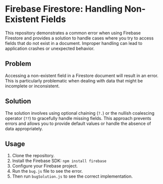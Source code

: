 # Firebase Firestore: Handling Non-Existent Fields

This repository demonstrates a common error when using Firebase Firestore and provides a solution to handle cases where you try to access fields that do not exist in a document.  Improper handling can lead to application crashes or unexpected behavior.

## Problem

Accessing a non-existent field in a Firestore document will result in an error.  This is particularly problematic when dealing with data that might be incomplete or inconsistent.

## Solution

The solution involves using optional chaining (`?.`) or the nullish coalescing operator (`??`) to gracefully handle missing fields. This approach prevents errors and allows you to provide default values or handle the absence of data appropriately.

## Usage

1. Clone the repository.
2. Install the Firebase SDK: `npm install firebase`
3. Configure your Firebase project.
4. Run the `bug.js` file to see the error. 
5. Then run `bugSolution.js` to see the correct implementation.